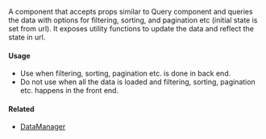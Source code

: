 A component that accepts props similar to Query component and queries the data with options for filtering, sorting, and pagination etc (initial state is set from url). It exposes utility functions to update the data and reflect the state in url.

#### Usage

- Use when filtering, sorting, pagination etc. is done in back end.
- Do not use when all the data is loaded and filtering, sorting, pagination etc. happens in the front end.

#### Related

- [DataManager](#!/DataManager)
